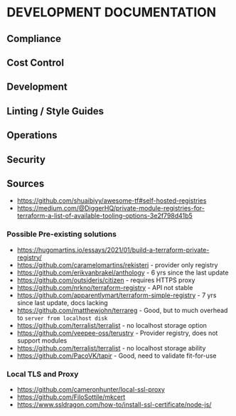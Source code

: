 # DEVELOPMENT DOCUMENTATION

## Compliance 

## Cost Control

## Development

## Linting / Style Guides

## Operations

## Security

## Sources

- https://github.com/shuaibiyy/awesome-tf#self-hosted-registries
- https://medium.com/@DiggerHQ/private-module-registries-for-terraform-a-list-of-available-tooling-options-3e2f798d41b5


### Possible Pre-existing solutions

- https://hugomartins.io/essays/2021/01/build-a-terraform-private-registry/
- https://github.com/caramelomartins/rekisteri - provider only registry
- https://github.com/erikvanbrakel/anthology - 6 yrs since the last update
- https://github.com/outsideris/citizen - requires HTTPS proxy
- https://github.com/nrkno/terraform-registry - API not stable
- https://github.com/apparentlymart/terraform-simple-registry - 7 yrs since last update, docs lacking
- https://github.com/matthewjohn/terrareg - Good, but to much overhead to `server from localhost disk`
- https://github.com/terralist/terralist - no localhost storage option
- https://github.com/veepee-oss/terustry - Provider registry, does not support modules
- https://github.com/terralist/terralist - no localhost storage ability
- https://github.com/PacoVK/tapir - Good, need to validate fit-for-use

### Local TLS and Proxy

- https://github.com/cameronhunter/local-ssl-proxy
- https://github.com/FiloSottile/mkcert
- https://www.ssldragon.com/how-to/install-ssl-certificate/node-js/
